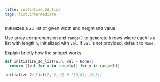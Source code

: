```yaml
---
title: initialize_2d_list
tags: list,intermediate
---
```


Initializes a 2D list of given width and height and value.

Use array comprehension and `range()` to generate `h` rows where each is a list with length `h`, initialized with `val`.
If `val` is not provided, default to `None`.

Explain briefly how the snippet works.

```py
def initialize_2d_list(w,h, val = None):
  return [[val for x in range(w)] for y in range(h)]
```

```py
initialize_2d_list(2, 2, 0) # [[0,0], [0,0]]
```
